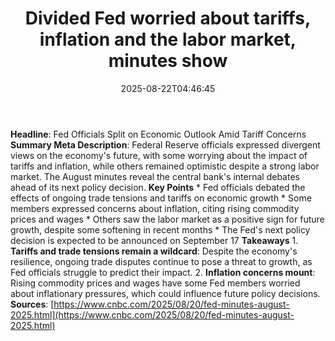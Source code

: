 ﻿---
title: "Divided Fed worried about tariffs, inflation and the labor market, minutes show"
date: "2025-08-22T04:46:45"
category: "Markets"
summary: ""
slug: "divided fed worried about tariffs inflation and the labor ma"
source_urls:
  - "https://www.cnbc.com/2025/08/20/fed-minutes-august-2025.html"
seo:
  title: "Divided Fed worried about tariffs, inflation and the labor market, minutes show | Hash n Hedge"
  description: ""
  keywords: ["news", "markets", "brief"]
---
**Headline**: Fed Officials Split on Economic Outlook Amid Tariff Concerns  **Summary Meta Description**: Federal Reserve officials expressed divergent views on the economy's future, with some worrying about the impact of tariffs and inflation, while others remained optimistic despite a strong labor market. The August minutes reveal the central bank's internal debates ahead of its next policy decision.  **Key Points**  * Fed officials debated the effects of ongoing trade tensions and tariffs on economic growth * Some members expressed concerns about inflation, citing rising commodity prices and wages * Others saw the labor market as a positive sign for future growth, despite some softening in recent months * The Fed's next policy decision is expected to be announced on September 17  **Takeaways**  1. **Tariffs and trade tensions remain a wildcard**: Despite the economy's resilience, ongoing trade disputes continue to pose a threat to growth, as Fed officials struggle to predict their impact. 2. **Inflation concerns mount**: Rising commodity prices and wages have some Fed members worried about inflationary pressures, which could influence future policy decisions.  **Sources**: [https://www.cnbc.com/2025/08/20/fed-minutes-august-2025.html](https://www.cnbc.com/2025/08/20/fed-minutes-august-2025.html) 

